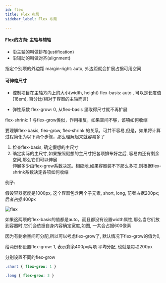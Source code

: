 ```yaml
---
id: flex
title: Flex 布局
sidebar_label: Flex 布局

---
```


#### Flex的方向: 主轴与辅轴
- 沿主轴的叫做排布(justification)
- 沿辅助的叫做对齐(alignment)

 指定个别项的外边距 margin-right: auto, 外边距就会扩展占据可用空间


#### 可伸缩尺寸
- 控制项目在主轴方向上的大小(width, height)
flex-basis: auto , 可以是长度值(18em), 百分比(相对于容器的主轴而言)

- 弹性系数
flex-grow: 0, 从flex-basis 里取得尺寸就不再扩展    

flex-shrink: 1 与flex-grow类似，作用相反，如果空间不够，该项如何收缩

要理解flex-basis, flex-grow, flex-shrink 的关系，可并不容易,但是，如果将计算过程简化为以下两个步骤，那么理解起来就容易多了  

1. 检查flex-basis, 确定假想的主尺寸
2. 确定实际的主尺寸,如果按照假想的主尺寸把各项排布好之后, 容易内还有剩余空间,那么它们可以伸展  
伸展多少由flex-grow系数决定。相应地,如果容器装不下那么多项,则根据flex-shrink系数决定各项如何收缩

例子:

假设容器宽度是1000px, 这个容器包含两个子元素, short, long, 前者占据200px;后者占据400px

![flex](http://jassets.oss-cn-beijing.aliyuncs.com/2020/2020-3-29.jpeg)

如果这两项的flex-basis的值都是auto，而且都没有设置width属性,那么当它们放到容器时,它们会依据自身内容确定宽度,如图, 一共会占据600像素

因为有剩余空间可分配,所以可以考虑flex-grow了, 默认情况下flex-grow的值为0,

给两份都设置flex-grow: 1, 表示剩余400px两项 平均分配, 也就是每项200px

分别设置不同的flex-grow
```css
.short { flex-grow: 1 }

.long { flex-grow: 3 }
```
